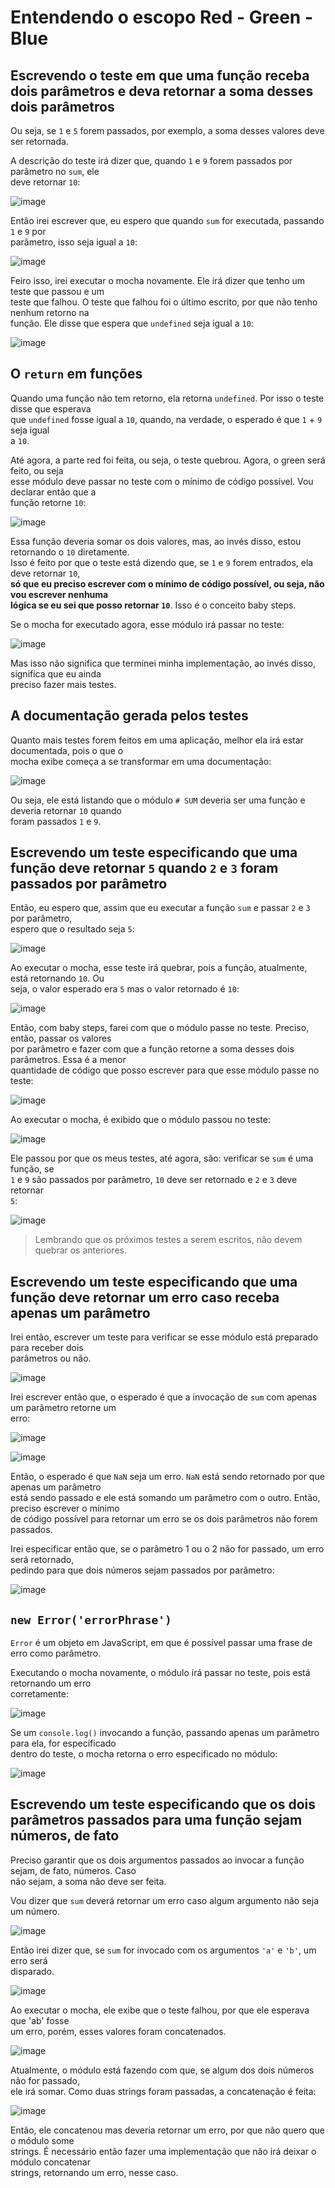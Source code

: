 # Entendendo o escopo Red - Green - Blue

## Escrevendo o teste em que uma função receba dois parâmetros e deva retornar a soma desses dois parâmetros  
Ou seja, se `1` e `5` forem passados, por exemplo, a soma desses valores deve ser retornada.  

A descrição do teste irá dizer que, quando `1` e `9` forem passados por parâmetro no `sum`, ele  
deve retornar `10`:  

![image](https://user-images.githubusercontent.com/29297788/33491686-24b49b88-d6a2-11e7-9bcf-623f86506349.png)

Então irei escrever que, eu espero que quando `sum` for executada, passando `1` e `9` por  
parâmetro, isso seja igual a `10`:  

![image](https://user-images.githubusercontent.com/29297788/33491861-a3ae2878-d6a2-11e7-9db8-9391d360a6ac.png)

Feiro isso, irei executar o mocha novamente. Ele irá dizer que tenho um teste que passou e um  
teste que falhou. O teste que falhou foi o último escrito, por que não tenho nenhum retorno na  
função. Ele disse que espera que `undefined` seja igual a `10`:  

![image](https://user-images.githubusercontent.com/29297788/33491998-fdb16894-d6a2-11e7-9092-c67076ff2575.png)

## O `return` em funções 
Quando uma função não tem retorno, ela retorna `undefined`. Por isso o teste disse que esperava  
que `undefined` fosse igual a `10`, quando, na verdade, o esperado é que `1` + `9` seja igual  
a `10`.  

Até agora, a parte red foi feita, ou seja, o teste quebrou. Agora, o green será feito, ou seja  
esse módulo deve passar no teste com o mínimo de código possível. Vou declarar então que a  
função retorne `10`:  

![image](https://user-images.githubusercontent.com/29297788/33492245-9bff7216-d6a3-11e7-8d90-f8dd988302b9.png)

Essa função deveria somar os dois valores, mas, ao invés disso, estou retornando o `10` diretamente.  
Isso é feito por que o teste está dizendo que, se `1` e `9` forem entrados, ela deve retornar `10`,  
**só que eu preciso escrever com o mínimo de código possível, ou seja, não vou escrever nenhuma  
lógica se eu sei que posso retornar `10`**. Isso é o conceito baby steps.  

Se o mocha for executado agora, esse módulo irá passar no teste:  

![image](https://user-images.githubusercontent.com/29297788/33492400-1b7fed18-d6a4-11e7-9d69-3906c7f7baaa.png)

Mas isso não significa que terminei minha implementação, ao invés disso, significa que eu ainda  
preciso fazer mais testes. 

## A documentação gerada pelos testes 
Quanto mais testes forem feitos em  uma aplicação, melhor ela irá estar documentada, pois o que o  
mocha exibe começa a se transformar em uma documentação:  

![image](https://user-images.githubusercontent.com/29297788/33492706-0bbde2bc-d6a5-11e7-89cd-56e636717be2.png)

Ou seja, ele está listando que o módulo `# SUM` deveria ser uma função e deveria retornar `10` quando  
foram passados `1` e `9`.  

## Escrevendo um teste especificando que uma função deve retornar `5` quando `2` e `3` foram passados por parâmetro 
Então, eu espero que, assim que eu executar a função `sum` e passar `2` e `3` por parâmetro,  
espero que o resultado seja `5`:  

![image](https://user-images.githubusercontent.com/29297788/33492955-d2b094b4-d6a5-11e7-9ff6-4c05a758ea9b.png)

Ao executar o mocha, esse teste irá quebrar, pois a função, atualmente, está retornando `10`. Ou  
seja, o valor esperado era `5` mas o valor retornado é `10`:  

![image](https://user-images.githubusercontent.com/29297788/33493054-19ea8664-d6a6-11e7-8b98-b7baa6a6b2f5.png)

Então, com baby steps, farei com que o módulo passe no teste. Preciso, então, passar os valores  
por parâmetro e fazer com que a função retorne a soma desses dois parâmetros. Essa é a menor  
quantidade de código que posso escrever para que esse módulo passe no teste:  

![image](https://user-images.githubusercontent.com/29297788/33493219-7a800076-d6a6-11e7-9703-ef68cb1087f4.png)

Ao executar o mocha, é exibido que o módulo passou no teste:  

![image](https://user-images.githubusercontent.com/29297788/33493247-942c3904-d6a6-11e7-87ea-641618c962fd.png)

Ele passou por que os meus testes, até agora, são: verificar se `sum` é uma função, se  
`1` e `9` são passados por parâmetro, `10` deve ser retornado e `2` e `3` deve retornar  
`5`:  

![image](https://user-images.githubusercontent.com/29297788/33493373-fb64241a-d6a6-11e7-84ed-c918eaa8949a.png)

>Lembrando que os próximos testes a serem escritos, não devem quebrar os anteriores. 

## Escrevendo um teste especificando que uma função deve retornar um erro caso receba apenas um parâmetro  

Irei então, escrever um teste para verificar se esse módulo está preparado para receber dois  
parâmetros ou não. 

![image](https://user-images.githubusercontent.com/29297788/33493531-7c8849c2-d6a7-11e7-85ec-d8a240086723.png)

Irei escrever então que, o esperado é que a invocação de `sum` com apenas um parâmetro retorne um  
erro:  

![image](https://user-images.githubusercontent.com/29297788/33493597-bfd68dec-d6a7-11e7-998e-54c41e20437e.png)

![image](https://user-images.githubusercontent.com/29297788/33493642-ddcb9734-d6a7-11e7-91fd-c3141a16456f.png)

Então, o esperado é que `NaN` seja um erro. `NaN` está sendo retornado por que apenas um parâmetro  
está sendo passado e ele está somando um parâmetro com o outro. Então, preciso escrever o mínimo  
de código possível para retornar um erro se os dois parâmetros não forem passados.  

Irei especificar então que, se o parâmetro 1 ou o 2 não for passado, um erro será retornado,  
pedindo para que dois números sejam passados por parâmetro:  

![image](https://user-images.githubusercontent.com/29297788/33493789-60506aae-d6a8-11e7-9e3a-ec75e230485a.png)

## `new Error('errorPhrase')` 
`Error` é um objeto em JavaScript, em que é possível passar uma frase de erro como parâmetro.  

Executando o mocha novamente, o módulo irá passar no teste, pois está retornando um erro  
corretamente:  

![image](https://user-images.githubusercontent.com/29297788/33510596-ef564466-d6f4-11e7-983f-a690d07e4a12.png)

Se um `console.log()` invocando a função, passando apenas um parâmetro para ela, for especificado  
dentro do teste, o mocha retorna o erro especificado no módulo:  

![image](https://user-images.githubusercontent.com/29297788/33510617-2cfa4c4a-d6f5-11e7-9c91-3e3086dbd7ad.png)

## Escrevendo um teste especificando que os dois parâmetros passados para uma função sejam números, de fato 
Preciso garantir que os dois argumentos passados ao invocar a função sejam, de fato, números. Caso  
não sejam, a soma não deve ser feita.  

Vou dizer que `sum` deverá retornar um erro caso algum argumento não seja um número.  

![image](https://user-images.githubusercontent.com/29297788/33510663-d9d16b6a-d6f5-11e7-9503-81860de836bb.png)

Então irei dizer que, se `sum` for invocado com os argumentos `'a'` e `'b'`, um erro será  
disparado.  

![image](https://user-images.githubusercontent.com/29297788/33510677-107a9e70-d6f6-11e7-8a0e-ebc319dd857f.png)

Ao executar o mocha, ele exibe que o teste falhou, por que ele esperava que 'ab' fosse  
um erro, porém, esses valores foram concatenados. 

![image](https://user-images.githubusercontent.com/29297788/33510695-4ec02f10-d6f6-11e7-91cd-581954b68e36.png)

Atualmente, o módulo está fazendo com que, se algum dos dois números não for passado,  
ele irá somar. Como duas strings foram passadas, a concatenação é feita:  

![image](https://user-images.githubusercontent.com/29297788/33510721-e1a65264-d6f6-11e7-9f1e-222c0dcb6d54.png)

Então, ele concatenou mas deveria retornar um erro, por que não quero que o módulo some  
strings. É necessário então fazer uma implementação que não irá deixar o módulo concatenar  
strings, retornando um erro, nesse caso. 

